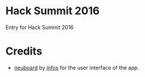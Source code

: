 # Hack Summit 2016

Entry for Hack Summit 2016


# Credits

* [neuboard](https://github.com/infos/neuboard-v1.4.1/tree/7f457485d6aad9eb02b67318efd28dbcae0d6f1f) by [infos](https://github.com/infos) for the user interface of the app.
